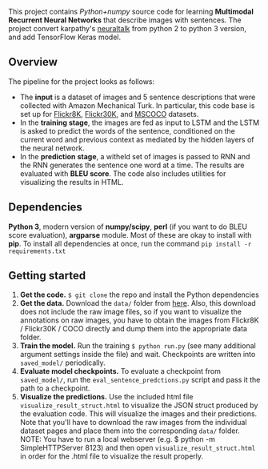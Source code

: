 This project contains *Python+numpy* source code for learning **Multimodal Recurrent Neural Networks** that describe images with sentences. The project convert karpathy's [neuraltalk](https://github.com/karpathy/neuraltalk) from python 2 to python 3 version, and add TensorFlow Keras model.

## Overview
The pipeline for the project looks as follows:

- The **input** is a dataset of images and 5 sentence descriptions that were collected with Amazon Mechanical Turk. In particular, this code base is set up for [Flickr8K](http://nlp.cs.illinois.edu/HockenmaierGroup/Framing_Image_Description/KCCA.html), [Flickr30K](http://shannon.cs.illinois.edu/DenotationGraph/), and [MSCOCO](http://mscoco.org/) datasets. 
- In the **training stage**, the images are fed as input to LSTM and the LSTM is asked to predict the words of the sentence, conditioned on the current word and previous context as mediated by the hidden layers of the neural network.
- In the **prediction stage**, a witheld set of images is passed to RNN and the RNN generates the sentence one word at a time. The results are evaluated with **BLEU score**. The code also includes utilities for visualizing the results in HTML.

## Dependencies
**Python 3**, modern version of **numpy/scipy**, **perl** (if you want to do BLEU score evaluation), **argparse** module. Most of these are okay to install with **pip**. To install all dependencies at once, run the command `pip install -r requirements.txt`

## Getting started

1. **Get the code.** `$ git clone` the repo and install the Python dependencies
2. **Get the data.** Download the `data/` folder from [here](http://cs.stanford.edu/people/karpathy/deepimagesent/). Also, this download does not include the raw image files, so if you want to visualize the annotations on raw images, you have to obtain the images from Flickr8K / Flickr30K / COCO directly and dump them into the appropriate data folder.
3. **Train the model.** Run the training `$ python run.py` (see many additional argument settings inside the file) and wait. Checkpoints are written into `saved_model/` periodically.
4. **Evaluate model checkpoints.** To evaluate a checkpoint from `saved_model/`, run the `eval_sentence_predctions.py` script and pass it the path to a checkpoint.
5. **Visualize the predictions.** Use the included html file `visualize_result_struct.html` to visualize the JSON struct produced by the evaluation code. This will visualize the images and their predictions. Note that you'll have to download the raw images from the individual dataset pages and place them into the corresponding `data/` folder. NOTE: You have to run a local webserver (e.g. $ python -m SimpleHTTPServer 8123) and then open `visualize_result_struct.html` in order for the .html file to visualize the result properly.

